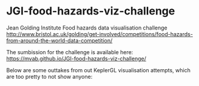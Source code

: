 # JGI-food-hazards-viz-challenge

Jean Golding Institute Food hazards data visualisation challenge http://www.bristol.ac.uk/golding/get-involved/competitions/food-hazards-from-around-the-world-data-competition/

The sumbission for the challenge is available here: https://mvab.github.io/JGI-food-hazards-viz-challenge/

Below are some outtakes from out KeplerGL visualisation attempts, which are too pretty to not show anyone: 
